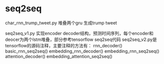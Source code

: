 # seq2seq
char_rnn_trump_tweet.py  堆叠两个gru 生成trump tweet

seq2seq_v1.py 实现encoder decoder结构，预测时间序列，每个encoder和deocer为两个lstm堆叠，部分参考tensorflow seq2seq代码
seq2seq_v2.py是tensorflow的源码注释，主要注释的方法有：
rnn_decoder()
basic_rnn_seq2seq()
embedding_rnn_decoder()
embedding_rnn_seq2seq()
attention_decoder()
embedding_attention_seq2seq()


